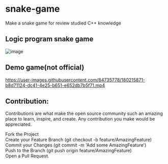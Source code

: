 # snake-game
Make a snake game for review  studied  C++ knowledge 
## Logic program snake game 
![image](https://user-images.githubusercontent.com/84735778/179563741-7671852a-4b52-4bef-9a4f-a6064199ba5f.png)
## Demo game(not official)


https://user-images.githubusercontent.com/84735778/180215871-b8d71124-dc41-4e25-b651-e652db7b5f71.mp4


## Contribution:
Contributions are what make the open source community such an amazing place to learn, inspire, and create. Any contribution you make would be appreciated.

Fork the Project <br>
Create your Feature Branch (git checkout -b feature/AmazingFeature)<br>
Commit your Changes (git commit -m 'Add some AmazingFeature')<br>
Push to the Branch (git push origin feature/AmazingFeature)<br>
Open a Pull Request.
